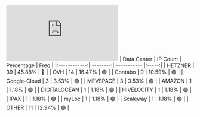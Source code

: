 ![Diagramm](https://github.com/obajay/StateSync-snapshots/blob/main/Projects/Rebus/1/README.md)
| Data Center | IP Count | Percentage | Freq |
|:------------:|:--------:|:-----------:|:-----:|
| HETZNER | 39 | 45.88% | 🔴 |
| OVH | 14 | 16.47% | 🟢 |
| Contabo | 9 | 10.59% | 🟢 |
| Google-Cloud | 3 | 3.53% | 🟢 |
| MEVSPACE | 3 | 3.53% | 🟢 |
| AMAZON | 1 | 1.18% | 🟢 |
| DIGITALOCEAN | 1 | 1.18% | 🟢 |
| HIVELOCITY | 1 | 1.18% | 🟢 |
| IPAX | 1 | 1.18% | 🟢 |
| myLoc | 1 | 1.18% | 🟢 |
| Scaleway | 1 | 1.18% | 🟢 |
| OTHER | 11 | 12.94% | 🟢 |
